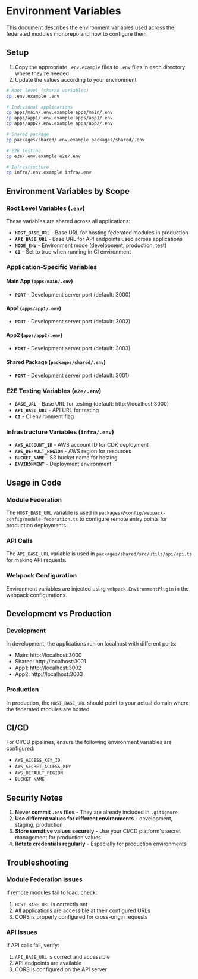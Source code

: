 # Environment Variables

This document describes the environment variables used across the federated modules monorepo and how to configure them.

## Setup

1. Copy the appropriate `.env.example` files to `.env` files in each directory where they're needed
2. Update the values according to your environment

```bash
# Root level (shared variables)
cp .env.example .env

# Individual applications
cp apps/main/.env.example apps/main/.env
cp apps/app1/.env.example apps/app1/.env
cp apps/app2/.env.example apps/app2/.env

# Shared package
cp packages/shared/.env.example packages/shared/.env

# E2E testing
cp e2e/.env.example e2e/.env

# Infrastructure
cp infra/.env.example infra/.env
```

## Environment Variables by Scope

### Root Level Variables (`.env`)

These variables are shared across all applications:

- **`HOST_BASE_URL`** - Base URL for hosting federated modules in production
- **`API_BASE_URL`** - Base URL for API endpoints used across applications
- **`NODE_ENV`** - Environment mode (development, production, test)
- **`CI`** - Set to true when running in CI environment

### Application-Specific Variables

#### Main App (`apps/main/.env`)

- **`PORT`** - Development server port (default: 3000)

#### App1 (`apps/app1/.env`)

- **`PORT`** - Development server port (default: 3002)

#### App2 (`apps/app2/.env`)

- **`PORT`** - Development server port (default: 3003)

#### Shared Package (`packages/shared/.env`)

- **`PORT`** - Development server port (default: 3001)

### E2E Testing Variables (`e2e/.env`)

- **`BASE_URL`** - Base URL for testing (default: http://localhost:3000)
- **`API_BASE_URL`** - API URL for testing
- **`CI`** - CI environment flag

### Infrastructure Variables (`infra/.env`)

- **`AWS_ACCOUNT_ID`** - AWS account ID for CDK deployment
- **`AWS_DEFAULT_REGION`** - AWS region for resources
- **`BUCKET_NAME`** - S3 bucket name for hosting
- **`ENVIRONMENT`** - Deployment environment

## Usage in Code

### Module Federation

The `HOST_BASE_URL` variable is used in `packages/@config/webpack-config/module-federation.ts` to configure remote entry points for production deployments.

### API Calls

The `API_BASE_URL` variable is used in `packages/shared/src/utils/api/api.ts` for making API requests.

### Webpack Configuration

Environment variables are injected using `webpack.EnvironmentPlugin` in the webpack configurations.

## Development vs Production

### Development

In development, the applications run on localhost with different ports:

- Main: http://localhost:3000
- Shared: http://localhost:3001
- App1: http://localhost:3002
- App2: http://localhost:3003

### Production

In production, the `HOST_BASE_URL` should point to your actual domain where the federated modules are hosted.

## CI/CD

For CI/CD pipelines, ensure the following environment variables are configured:

- `AWS_ACCESS_KEY_ID`
- `AWS_SECRET_ACCESS_KEY`
- `AWS_DEFAULT_REGION`
- `BUCKET_NAME`

## Security Notes

1. **Never commit `.env` files** - They are already included in `.gitignore`
2. **Use different values for different environments** - development, staging, production
3. **Store sensitive values securely** - Use your CI/CD platform's secret management for production values
4. **Rotate credentials regularly** - Especially for production environments

## Troubleshooting

### Module Federation Issues

If remote modules fail to load, check:

1. `HOST_BASE_URL` is correctly set
2. All applications are accessible at their configured URLs
3. CORS is properly configured for cross-origin requests

### API Issues

If API calls fail, verify:

1. `API_BASE_URL` is correct and accessible
2. API endpoints are available
3. CORS is configured on the API server
